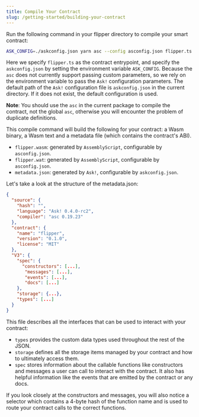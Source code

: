 ```yaml
---
title: Compile Your Contract
slug: /getting-started/building-your-contract
---
```


Run the following command in your flipper directory to compile your smart contract:

```bash
ASK_CONFIG=./askconfig.json yarn asc --config asconfig.json flipper.ts
```

Here we specify `flipper.ts` as the contract entrypoint, and specify the `askconfig.json` by setting the environment variable `ASK_CONFIG`. Because the `asc` does not currently support passing custom parameters, so we rely on the environment variable to pass the `Ask!` configuration parameters.
The default path of the `Ask!` configuration file is `askconfig.json` in the current directory. If it does not exist, the default configuration is used.

**Note**: You should use the `asc` in the current package to compile the contract, not the global `asc`, otherwise you will encounter the problem of duplicate definitions.

This compile command will build the following for your contract: a Wasm binary, a Wasm text and a metadata file (which contains the contract's ABI).

- `flipper.wasm`: generated by `AssemblyScript`, configurable by `asconfig.json`.
- `flipper.wat`: generated by `AssemblyScript`, configurable by `asconfig.json`.
- `metadata.json`: generated by `Ask!`, configurable by `askconfig.json`.

Let's take a look at the structure of the metadata.json:

```json
{
  "source": {
    "hash": "",
    "language": "Ask! 0.4.0-rc2",
    "compiler": "asc 0.19.23"
  },
  "contract": {
    "name": "flipper",
    "version": "0.1.0",
    "license": "MIT"
  },
  "V3": {
    "spec": {
      "constructors": [...],
       "messages": [...],
       "events": [...],
       "docs": [...]
    },
    "storage": {...},
    "types": [...]
  }
}
```

This file describes all the interfaces that can be used to interact with your contract:

- `types` provides the custom data types used throughout the rest of the JSON.
- `storage` defines all the storage items managed by your contract and how to ultimately access them.
- `spec` stores information about the callable functions like constructors and messages a user can call to interact with the contract. It also has helpful information like the events that are emitted by the contract or any docs.

If you look closely at the constructors and messages, you will also notice a selector which contains a 4-byte hash of the function name and is used to route your contract calls to the correct functions.
